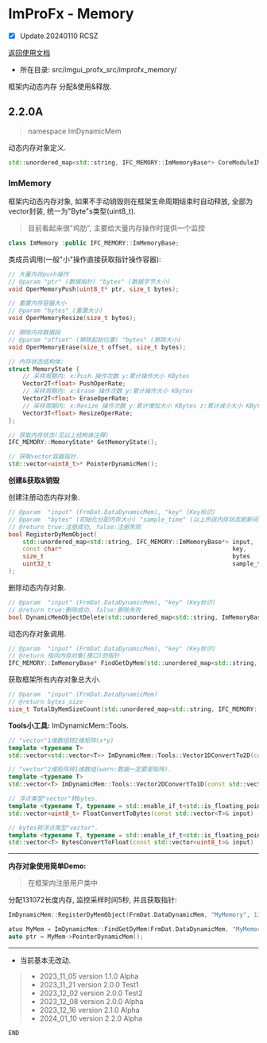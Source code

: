 # ImProFx - Memory
- [x] Update.20240110 RCSZ

[返回使用文档](improfx_usage.md)
- 所在目录: src/imgui_profx_src/improfx_memory/

框架内动态内存 分配&使用&释放.

## 2.2.0A
> namespace ImDynamicMem

动态内存对象定义.
```cpp
std::unordered_map<std::string, IFC_MEMORY::ImMemoryBase*> CoreModuleIMFX::FRMCORE_PACKAGE::DataDynamicMem;
```

### ImMemory
框架内动态内存对象, 如果不手动销毁则在框架生命周期结束时自动释放, 全部为vector封装, 统一为"Byte"s类型(uint8_t).
> 目前看起来很"鸡肋", 主要给大量内存操作时提供一个监控
```cpp
class ImMemory :public IFC_MEMORY::ImMemoryBase;
```

类成员调用(一般"小"操作直接获取指针操作容器):
```cpp
// 大量内存push操作
// @param "ptr" (数据指针) "bytes" (数据字节大小)
void OperMemoryPush(uint8_t* ptr, size_t bytes);

// 重置内存容器大小
// @param "bytes" (重置大小)
void OperMemoryResize(size_t bytes);

// 擦除内存数据段
// @param "offset" (擦除起始位置) "bytes" (擦除大小)
void OperMemoryErase(size_t offset, size_t bytes);

// 内存状态结构体:
struct MemoryState {
	// 采样周期内: x:Push 操作次数 y:累计操作大小 KBytes
	Vector2T<float> PushOperRate;
	// 采样周期内: x:Erase 操作次数 y:累计操作大小 KBytes
	Vector2T<float> EraseOperRate;
	// 采样周期内: x:Resize 操作次数 y:累计增加大小 KBytes z:累计减少大小 KBytes
	Vector3T<float> ResizeOperRate;
};

// 获取内存状态(见以上结构体注释)
IFC_MEMORY::MemoryState* GetMemoryState();

// 获取vector容器指针.
std::vector<uint8_t>* PointerDynamicMem();
```

__创建&获取&销毁__

创建注册动态内存对象.
```cpp
// @param  "input" (FrmDat.DataDynamicMem), "key" (Key标识)
// @param  "bytes" (初始化分配内存大小) "sample_time" (以上所说内存状态刷新间隔, 单位毫秒)
// @return true:注册成功, false:注册失败
bool RegisterDyMemObject(
	std::unordered_map<std::string, IFC_MEMORY::ImMemoryBase*> input,
	const char*                                                key,
	size_t                                                     bytes       = NULL,
	uint32_t                                                   sample_time = DEFAULT_SMP_TIME
);
```

删除动态内存对象.
```cpp
// @param  "input" (FrmDat.DataDynamicMem), "key" (Key标识)
// @return true:删除成功, false:删除失败
bool DynamicMemObjectDelete(std::unordered_map<std::string, ImMemoryBase*> input, const char* key);
```

动态内存对象调用.
```cpp
// @param  "input" (FrmDat.DataDynamicMem), "key" (Key标识)
// @return 指向内存对象(接口)的指针
IFC_MEMORY::ImMemoryBase* FindGetDyMem(std::unordered_map<std::string, IFC_MEMORY::ImMemoryBase*> input, const char* key);
```

获取框架所有内存对象总大小.
```cpp
// @param  "input" (FrmDat.DataDynamicMem)
// @return bytes_size
size_t TotalDyMemSizeCount(std::unordered_map<std::string, IFC_MEMORY::ImMemoryBase*> input);
```

__Tools小工具:__ ImDynamicMem::Tools.
```cpp
// "vector"1维数组转2维矩阵(x*y)
template <typename T>
std::vector<std::vector<T>> ImDynamicMem::Tools::Vector1DConvertTo2D(const std::vector<T>& input, size_t x, size_t y);

// "vector"2维矩阵转1维数组(warn:数据一定要是矩阵).
template <typename T>
std::vector<T> ImDynamicMem::Tools::Vector2DConvertTo1D(const std::vector<std::vector<T>>& input);

// 浮点类型"vector"转bytes.
template <typename T, typename = std::enable_if_t<std::is_floating_point_v<T>>>
std::vector<uint8_t> FloatConvertToBytes(const std::vector<T>& input)

// bytes转浮点类型"vector".
template <typename T, typename = std::enable_if_t<std::is_floating_point_v<T>>>
std::vector<T> BytesConvertToFloat(const std::vector<uint8_t>& input)
```
---

__内存对象使用简单Demo:__
> 在框架内注册用户类中

分配131072长度内存, 监控采样时间5秒, 并且获取指针:
```cpp
ImDynamicMem::RegisterDyMemObject(FrmDat.DataDynamicMem, "MyMemory", 131072, 5000);

atuo MyMem = ImDynamicMem::FindGetDyMem(FrmDat.DataDynamicMem, "MyMemory");
auto ptr = MyMem->PointerDynamicMem();
```
---

- 当前基本无改动.

>- 2023_11_05 version 1.1.0 Alpha
>- 2023_11_21 version 2.0.0 Test1
>- 2023_12_02 version 2.0.0 Test2
>- 2023_12_08 version 2.0.0 Alpha
>- 2023_12_16 version 2.1.0 Alpha
>- 2024_01_10 version 2.2.0 Alpha

```END```